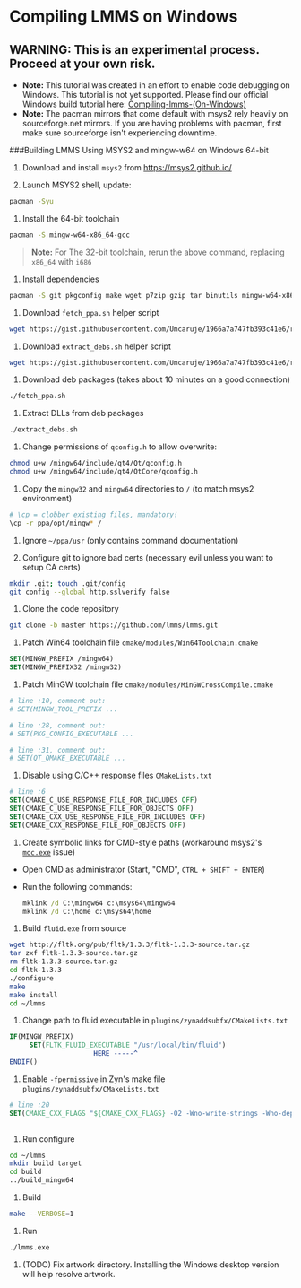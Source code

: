 # Compiling LMMS on Windows
## WARNING:  This is an experimental process.  Proceed at your own risk.

 * **Note:** This tutorial was created in an effort to enable code debugging on Windows.  This tutorial is not yet supported.  Please find our official Windows build tutorial here: [Compiling-lmms-(On-Windows)](https://github.com/LMMS/lmms/wiki/Compiling-lmms-(On-Windows))
 * **Note:** The pacman mirrors that come default with msys2 rely heavily on sourceforge.net mirrors.  If you are having problems with pacman, first make sure sourceforge isn't experiencing downtime.

###Building LMMS Using MSYS2 and mingw-w64 on Windows 64-bit

 1. Download and install `msys2` from https://msys2.github.io/

 1. Launch MSYS2 shell, update:

   ```bash
   pacman -Syu
   ```

 1. Install the 64-bit toolchain

   ```bash
   pacman -S mingw-w64-x86_64-gcc
   ```
   > **Note:**  For The 32-bit toolchain, rerun the above command, replacing `x86_64` with `i686`
 1. Install dependencies

   ```bash
   pacman -S git pkgconfig make wget p7zip gzip tar binutils mingw-w64-x86_64-qt4
   ```

 1. Download `fetch_ppa.sh` helper script

   ```bash
   wget https://gist.githubusercontent.com/Umcaruje/1966a7a747fb393c41e6/raw/de80e4010b7d66525604a4da48750ea10af37ee2/fetch_ppa.sh --no-check-certificate
   ```

 1. Download `extract_debs.sh` helper script

   ```bash
   wget https://gist.githubusercontent.com/Umcaruje/1966a7a747fb393c41e6/raw/46c88c892c3db8d1f7b0491def3d2d6413818be6/extract_debs.sh --no-check-certificate
   ```

 1. Download deb packages (takes about 10 minutes on a good connection)

   ```bash
   ./fetch_ppa.sh
   ```

 1. Extract DLLs from deb packages

   ```bash
   ./extract_debs.sh
   ```

 1. Change permissions of `qconfig.h` to allow overwrite:
   ```bash
   chmod u+w /mingw64/include/qt4/Qt/qconfig.h
   chmod u+w /mingw64/include/qt4/QtCore/qconfig.h
   ```
 1. Copy the `mingw32` and `mingw64` directories to `/` (to match msys2 environment)

   ```bash
   # \cp = clobber existing files, mandatory!
   \cp -r ppa/opt/mingw* /
   ```

 1. Ignore `~/ppa/usr` (only contains command documentation)

 1. Configure git to ignore bad certs (necessary evil unless you want to setup CA certs)

   ```bash
   mkdir .git; touch .git/config
   git config --global http.sslverify false
   ```
 
 1. Clone the code repository

  ```bash
  git clone -b master https://github.com/lmms/lmms.git
  ``` 

 1. Patch Win64 toolchain file `cmake/modules/Win64Toolchain.cmake`
  ```cmake
  SET(MINGW_PREFIX /mingw64)
  SET(MINGW_PREFIX32 /mingw32)
  ```

 1. Patch MinGW toolchain file `cmake/modules/MinGWCrossCompile.cmake`
 
  ```cmake
  # line :10, comment out:
  # SET(MINGW_TOOL_PREFIX ...

  # line :28, comment out:
  # SET(PKG_CONFIG_EXECUTABLE ...

  # line :31, comment out:
  # SET(QT_QMAKE_EXECUTABLE ...
  ```

 1. Disable using C/C++ response files `CMakeLists.txt`

  ```cmake
  # line :6
  SET(CMAKE_C_USE_RESPONSE_FILE_FOR_INCLUDES OFF)
  SET(CMAKE_C_USE_RESPONSE_FILE_FOR_OBJECTS OFF)
  SET(CMAKE_CXX_USE_RESPONSE_FILE_FOR_INCLUDES OFF)
  SET(CMAKE_CXX_RESPONSE_FILE_FOR_OBJECTS OFF)
  ```

 1. Create symbolic links for CMD-style paths (workaround msys2's [`moc.exe`](https://gist.github.com/tresf/de0aad39c36e076e61a1) issue)

   * Open CMD as administrator (Start, "CMD", `CTRL + SHIFT + ENTER`)
   * Run the following commands:

      ```cmd
      mklink /d C:\mingw64 c:\msys64\mingw64
      mklink /d C:\home c:\msys64\home
      ```
 1. Build `fluid.exe` from source

   ```bash
   wget http://fltk.org/pub/fltk/1.3.3/fltk-1.3.3-source.tar.gz
   tar zxf fltk-1.3.3-source.tar.gz
   rm fltk-1.3.3-source.tar.gz
   cd fltk-1.3.3
   ./configure
   make
   make install
   cd ~/lmms
   ```


 1. Change path to fluid executable in `plugins/zynaddsubfx/CMakeLists.txt`

   ```cmake
   IF(MINGW_PREFIX)
        SET(FLTK_FLUID_EXECUTABLE "/usr/local/bin/fluid")
                        HERE -----^
   ENDIF()
   ```
 1. Enable `-fpermissive` in Zyn's make file `plugins/zynaddsubfx/CMakeLists.txt`

  ```cmake
  # line :20
  SET(CMAKE_CXX_FLAGS "${CMAKE_CXX_FLAGS} -O2 -Wno-write-strings -Wno-deprecated-declarations -fpermissive")
                                                                             HERE ------------^
  ```

 1. Run configure

  ```bash
  cd ~/lmms
  mkdir build target
  cd build
  ../build_mingw64
  ```

 1. Build

  ```bash
  make --VERBOSE=1
  ```

 1. Run
  ```bash
  ./lmms.exe
  ```

 1. (TODO) Fix artwork directory.  Installing the Windows desktop version will help resolve artwork.